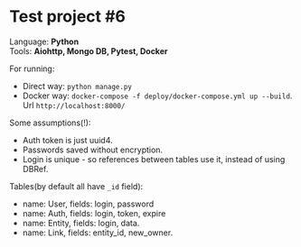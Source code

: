 Test project #6
=================
Language: **Python**  
Tools: **Aiohttp, Mongo DB, Pytest, Docker**

For running:
- Direct way: `python manage.py`
- Docker way: `docker-compose -f deploy/docker-compose.yml up --build`. Url `http://localhost:8000/`

Some assumptions(!):
- Auth token is just uuid4.
- Passwords saved without encryption.
- Login is unique - so references between tables use it, instead of using DBRef.

Tables(by default all have `_id` field):
- name: User, fields: login, password 
- name: Auth, fields: login, token, expire
- name: Entity, fields: login, data.
- name: Link, fields: entity_id, new_owner.
 
